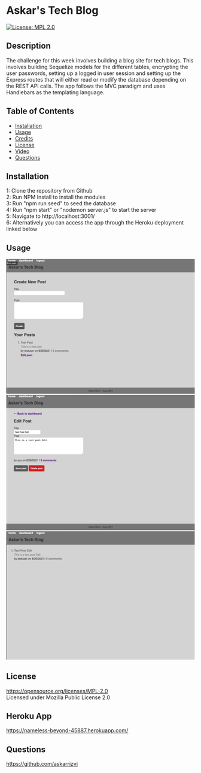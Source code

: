 # Askar's Tech Blog

  [![License: MPL 2.0](https://img.shields.io/badge/License-MPL%202.0-brightgreen.svg)](https://opensource.org/licenses/MPL-2.0)

  ## Description
  The challenge for this week involves building a blog site for tech blogs. This involves building Sequelize models for the different tables, encrypting the user passwords, setting up a logged in user session and setting up the Express routes that will either read or modify the database depending on the REST API calls. The app follows the MVC paradigm and uses Handlebars as the templating language.

  ## Table of Contents

* [Installation](#installation)
* [Usage](#usage)
* [Credits](#credits)
* [License](#license)
* [Video](#video)
* [Questions](#questions)

## Installation
1: Clone the repository from Github<br />2:  Run NPM Install to install the modules<br />3:  Run "npm run seed" to seed the database<br />4:  Run "npm start" or "nodemon server.js" to start the server<br />5:  Navigate to http://localhost:3001/<br />6:  Alternatively you can access the app through the Heroku deployment linked below<br />

## Usage

![picture](screenshots/ss1.png)
![picture](screenshots/ss2.png)
![picture](screenshots/ss3.png)

## License
https://opensource.org/licenses/MPL-2.0 <br />
Licensed under Mozilla Public License 2.0

## Heroku App
https://nameless-beyond-45887.herokuapp.com/

## Questions
https://github.com/askarrizvi <br />
